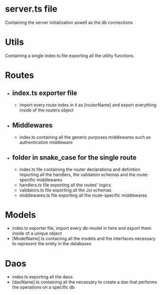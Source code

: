 # server.ts file

Containing the server initialization aswell as the db connections

# Utils

Containing a single index.ts file exporting all the utility functions.

# Routes

- ## index.ts exporter file
  - import every route index in it as [routerName] and export everything inside of the routers object
- ## Middlewares
  - index.ts containing all the generic purposes middlewares such as authentication middleware
- ## folder in snake_case for the single route
  - index.ts file containing the router declarationa and definition importing all the handlers, the validation schemas and the route-specific middlewares
  - handlers.ts file exporting all the routes' logics
  - validators.ts file exporting all the Joi schemas
  - middlewares.ts file exporting all the route-specific middlewares

# Models

- index.ts exporter file, import every db-model in here and export them inside of a unique object
- [ModelName].ts containing all the models and the interfaces necessary to represent the entity in the databases

# Daos

- index.ts exporting all the daos
- [daoName].ts containing all the necessary to create a dao that performs the operations on a specific db
